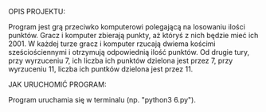 OPIS PROJEKTU:

Program jest grą przeciwko komputerowi polegającą na losowaniu ilości punktów. Gracz i komputer
zbierają punkty, aż któryś z nich będzie mieć ich 2001. W każdej turze gracz i komputer rzucają
dwiema kościmi sześciościennymi i otrzymują odpowiednią ilość punktów. Od drugie tury, przy 
wyrzuceniu 7, ich liczba ich punktów dzielona jest przez 7, przy wyrzuceniu 11, liczba ich 
puntków dzielona jest przez 11. 

JAK URUCHOMIĆ PROGRAM:

Program uruchamia się w terminalu (np. "python3 6.py").



